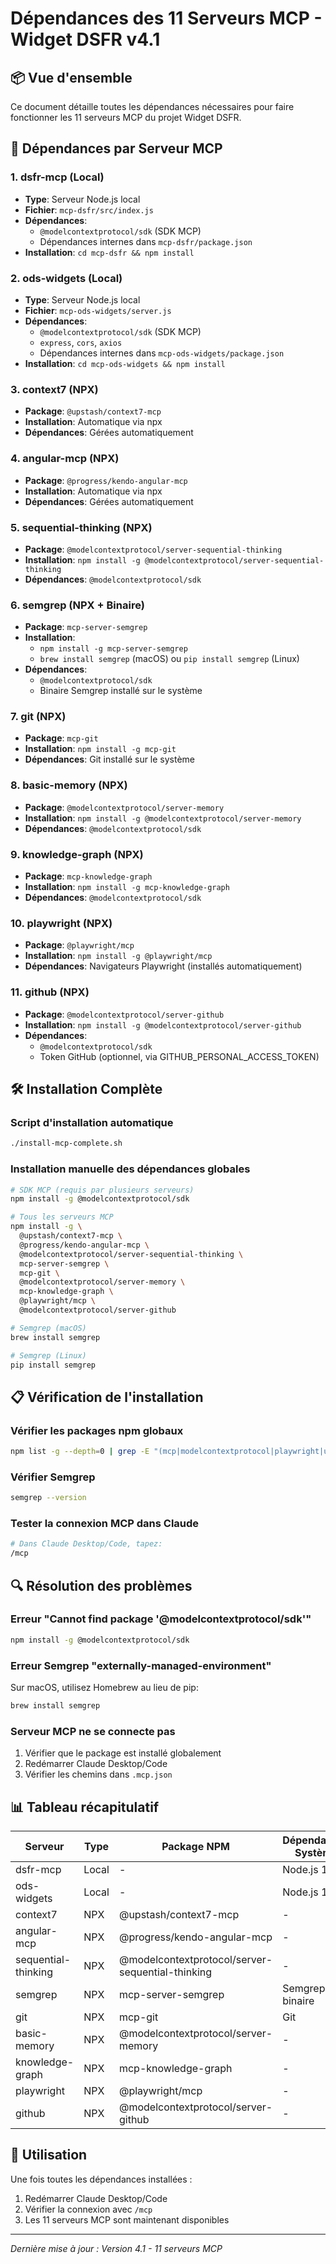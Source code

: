 # Dépendances des 11 Serveurs MCP - Widget DSFR v4.1

## 📦 Vue d'ensemble

Ce document détaille toutes les dépendances nécessaires pour faire fonctionner les 11 serveurs MCP du projet Widget DSFR.

## 🔧 Dépendances par Serveur MCP

### 1. **dsfr-mcp** (Local)
- **Type**: Serveur Node.js local
- **Fichier**: `mcp-dsfr/src/index.js`
- **Dépendances**:
  - `@modelcontextprotocol/sdk` (SDK MCP)
  - Dépendances internes dans `mcp-dsfr/package.json`
- **Installation**: `cd mcp-dsfr && npm install`

### 2. **ods-widgets** (Local)
- **Type**: Serveur Node.js local
- **Fichier**: `mcp-ods-widgets/server.js`
- **Dépendances**:
  - `@modelcontextprotocol/sdk` (SDK MCP)
  - `express`, `cors`, `axios`
  - Dépendances internes dans `mcp-ods-widgets/package.json`
- **Installation**: `cd mcp-ods-widgets && npm install`

### 3. **context7** (NPX)
- **Package**: `@upstash/context7-mcp`
- **Installation**: Automatique via npx
- **Dépendances**: Gérées automatiquement

### 4. **angular-mcp** (NPX)
- **Package**: `@progress/kendo-angular-mcp`
- **Installation**: Automatique via npx
- **Dépendances**: Gérées automatiquement

### 5. **sequential-thinking** (NPX)
- **Package**: `@modelcontextprotocol/server-sequential-thinking`
- **Installation**: `npm install -g @modelcontextprotocol/server-sequential-thinking`
- **Dépendances**: `@modelcontextprotocol/sdk`

### 6. **semgrep** (NPX + Binaire)
- **Package**: `mcp-server-semgrep`
- **Installation**: 
  - `npm install -g mcp-server-semgrep`
  - `brew install semgrep` (macOS) ou `pip install semgrep` (Linux)
- **Dépendances**:
  - `@modelcontextprotocol/sdk`
  - Binaire Semgrep installé sur le système

### 7. **git** (NPX)
- **Package**: `mcp-git`
- **Installation**: `npm install -g mcp-git`
- **Dépendances**: Git installé sur le système

### 8. **basic-memory** (NPX)
- **Package**: `@modelcontextprotocol/server-memory`
- **Installation**: `npm install -g @modelcontextprotocol/server-memory`
- **Dépendances**: `@modelcontextprotocol/sdk`

### 9. **knowledge-graph** (NPX)
- **Package**: `mcp-knowledge-graph`
- **Installation**: `npm install -g mcp-knowledge-graph`
- **Dépendances**: `@modelcontextprotocol/sdk`

### 10. **playwright** (NPX)
- **Package**: `@playwright/mcp`
- **Installation**: `npm install -g @playwright/mcp`
- **Dépendances**: Navigateurs Playwright (installés automatiquement)

### 11. **github** (NPX)
- **Package**: `@modelcontextprotocol/server-github`
- **Installation**: `npm install -g @modelcontextprotocol/server-github`
- **Dépendances**: 
  - `@modelcontextprotocol/sdk`
  - Token GitHub (optionnel, via GITHUB_PERSONAL_ACCESS_TOKEN)

## 🛠️ Installation Complète

### Script d'installation automatique
```bash
./install-mcp-complete.sh
```

### Installation manuelle des dépendances globales
```bash
# SDK MCP (requis par plusieurs serveurs)
npm install -g @modelcontextprotocol/sdk

# Tous les serveurs MCP
npm install -g \
  @upstash/context7-mcp \
  @progress/kendo-angular-mcp \
  @modelcontextprotocol/server-sequential-thinking \
  mcp-server-semgrep \
  mcp-git \
  @modelcontextprotocol/server-memory \
  mcp-knowledge-graph \
  @playwright/mcp \
  @modelcontextprotocol/server-github

# Semgrep (macOS)
brew install semgrep

# Semgrep (Linux)
pip install semgrep
```

## 📋 Vérification de l'installation

### Vérifier les packages npm globaux
```bash
npm list -g --depth=0 | grep -E "(mcp|modelcontextprotocol|playwright|upstash|progress)"
```

### Vérifier Semgrep
```bash
semgrep --version
```

### Tester la connexion MCP dans Claude
```bash
# Dans Claude Desktop/Code, tapez:
/mcp
```

## 🔍 Résolution des problèmes

### Erreur "Cannot find package '@modelcontextprotocol/sdk'"
```bash
npm install -g @modelcontextprotocol/sdk
```

### Erreur Semgrep "externally-managed-environment"
Sur macOS, utilisez Homebrew au lieu de pip:
```bash
brew install semgrep
```

### Serveur MCP ne se connecte pas
1. Vérifier que le package est installé globalement
2. Redémarrer Claude Desktop/Code
3. Vérifier les chemins dans `.mcp.json`

## 📊 Tableau récapitulatif

| Serveur | Type | Package NPM | Dépendances Système |
|---------|------|-------------|---------------------|
| dsfr-mcp | Local | - | Node.js 18+ |
| ods-widgets | Local | - | Node.js 18+ |
| context7 | NPX | @upstash/context7-mcp | - |
| angular-mcp | NPX | @progress/kendo-angular-mcp | - |
| sequential-thinking | NPX | @modelcontextprotocol/server-sequential-thinking | - |
| semgrep | NPX | mcp-server-semgrep | Semgrep binaire |
| git | NPX | mcp-git | Git |
| basic-memory | NPX | @modelcontextprotocol/server-memory | - |
| knowledge-graph | NPX | mcp-knowledge-graph | - |
| playwright | NPX | @playwright/mcp | - |
| github | NPX | @modelcontextprotocol/server-github | - |

## 🚀 Utilisation

Une fois toutes les dépendances installées :

1. Redémarrer Claude Desktop/Code
2. Vérifier la connexion avec `/mcp`
3. Les 11 serveurs MCP sont maintenant disponibles

---
*Dernière mise à jour : Version 4.1 - 11 serveurs MCP*